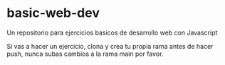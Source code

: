 # basic-web-dev

Un repositorio para ejercicios basicos de desarrollo web con Javascript

Si vas a hacer un ejercicio, clona y crea tu propia rama antes de hacer push, nunca subas cambios a la rama main por favor.

